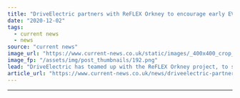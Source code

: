 ```yaml
---
title: "DriveElectric partners with ReFLEX Orkney to encourage early EV adoption on the green island"
date: "2020-12-02"
tags: 
  - current news
  - news
source: "current news"
image_url: "https://www.current-news.co.uk/static/images/_400x400_crop_center-center/Hammars-Hill-Orkney-Wind-OREF.png"
image_fp: "/assets/img/post_thumbnails/192.png"
lead: "​DriveElectric has teamed up with the ReFLEX Orkney project, to support electric vehicles (EVs) to further develop flexibility on the island."
article_url: "https://www.current-news.co.uk/news/driveelectric-partners-with-reflex-orkney-to-encourage-early-ev-adoption-on-the-green-island?utm_source=rss-feeds&utm_medium=rss&utm_campaign=rss"
---
```


---
